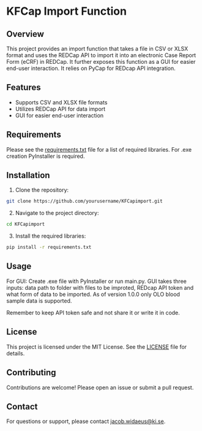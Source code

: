 # KFCap Import Function

## Overview
This project provides an import function that takes a file in CSV or XLSX format and uses the REDCap API to import it into an electronic Case Report Form (eCRF) in REDCap. It further exposes this function as a GUI for easier end-user interaction.
It relies on PyCap for REDcap API integration.

## Features
- Supports CSV and XLSX file formats
- Utilizes REDCap API for data import
- GUI for easier end-user interaction

## Requirements
Please see the [requirements.txt](requirements.txt) file for a list of required libraries. For .exe creation PyInstaller is required.

## Installation
1. Clone the repository:
  ```sh
  git clone https://github.com/yourusername/KFCapimport.git
  ```
2. Navigate to the project directory:
  ```sh
  cd KFCapimport
  ```
3. Install the required libraries:
  ```sh
  pip install -r requirements.txt
  ```

## Usage
For GUI:
Create .exe file with PyInstaller or run main.py.
GUI takes three inputs: data path to folder with files to be improted, REDcap API token and what form of data to be imported. As of version 1.0.0 only OLO blood sample data is supported.

Remember to keep API token safe and not share it or write it in code.

## License
This project is licensed under the MIT License. See the [LICENSE](LICENSE) file for details.

## Contributing
Contributions are welcome! Please open an issue or submit a pull request.

## Contact
For questions or support, please contact [jacob.widaeus@ki.se](mailto:jacob.widaeus@ki.se).